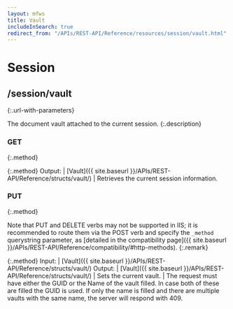 ```yaml
---
layout: mfws
title: Vault
includeInSearch: true
redirect_from: "/APIs/REST-API/Reference/resources/session/vault.html"
---
```


# Session

## /session/vault
{:.url-with-parameters}

The document vault attached to the current session. 
{:.description}

### GET
{:.method}

{:.method}
Output: | [Vault]({{ site.baseurl }}/APIs/REST-API/Reference/structs/vault/)
| Retrieves the current session information. 

### PUT
{:.method}

Note that PUT and DELETE verbs may not be supported in IIS; it is recommended to route them via the POST verb and specify the `_method` querystring parameter, as [detailed in the compatibility page]({{ site.baseurl }}/APIs/REST-API/Reference/compatibility/#http-methods).
{:.remark}

{:.method}
Input: | [Vault]({{ site.baseurl }}/APIs/REST-API/Reference/structs/vault/)
Output: | [Vault]({{ site.baseurl }}/APIs/REST-API/Reference/structs/vault/)
| Sets the current vault.
| The request must have either the GUID or the Name of the vault filled. In case both of these are filled the GUID is used. If only the name is filled and there are multiple vaults with the same name, the server will respond with 409. 
